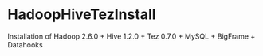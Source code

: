 # HadoopHiveTezInstall
Installation of Hadoop 2.6.0 + Hive 1.2.0 + Tez 0.7.0 + MySQL + BigFrame + Datahooks
